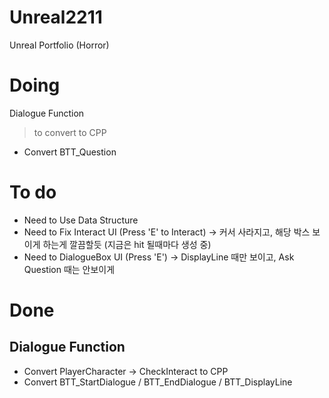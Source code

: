 # Unreal2211
Unreal Portfolio (Horror)

# Doing
Dialogue Function   
> to convert to CPP
* Convert BTT_Question

# To do
* Need to Use Data Structure
* Need to Fix Interact UI (Press 'E' to Interact) -> 커서 사라지고, 해당 박스 보이게 하는게 깔끔할듯 (지금은 hit 될때마다 생성 중)
* Need to DialogueBox UI (Press 'E') -> DisplayLine 때만 보이고, Ask Question 때는 안보이게

# Done

## Dialogue Function
* Convert PlayerCharacter -> CheckInteract to CPP
* Convert BTT_StartDialogue / BTT_EndDialogue / BTT_DisplayLine